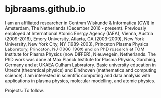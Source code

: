# bjbraams.github.io
I am an affiliated researcher in Centrum Wiskunde & Informatica (CWI) in Amsterdam, The Netherlands (December 2016 - present).
Previously employed at International Atomic Energy Agency (IAEA), Vienna, Austria (2009-2016), Emory University, Atlanta, GA (2003-2009),
New York University, New York City, NY (1989-2003), Princeton Plasma Physics Laboratory, Princeton, NJ (1986-1989)
and on PhD research at FOM Institute for Plasma Physics (now DIFFER), Nieuwegein, Netherlands.
The PhD work was done at Max Planck Institute for Plasma Physics, Garching, Germany and at UKAEA Culham Laboratory.
Basic university education in Utrecht (theoretical physics) and Eindhoven (mathematics and computing science).
I am interested in scientific computing and data analysis with applications in plasma physics, molecular modelling, and atomic physics.

Projects: To follow.
